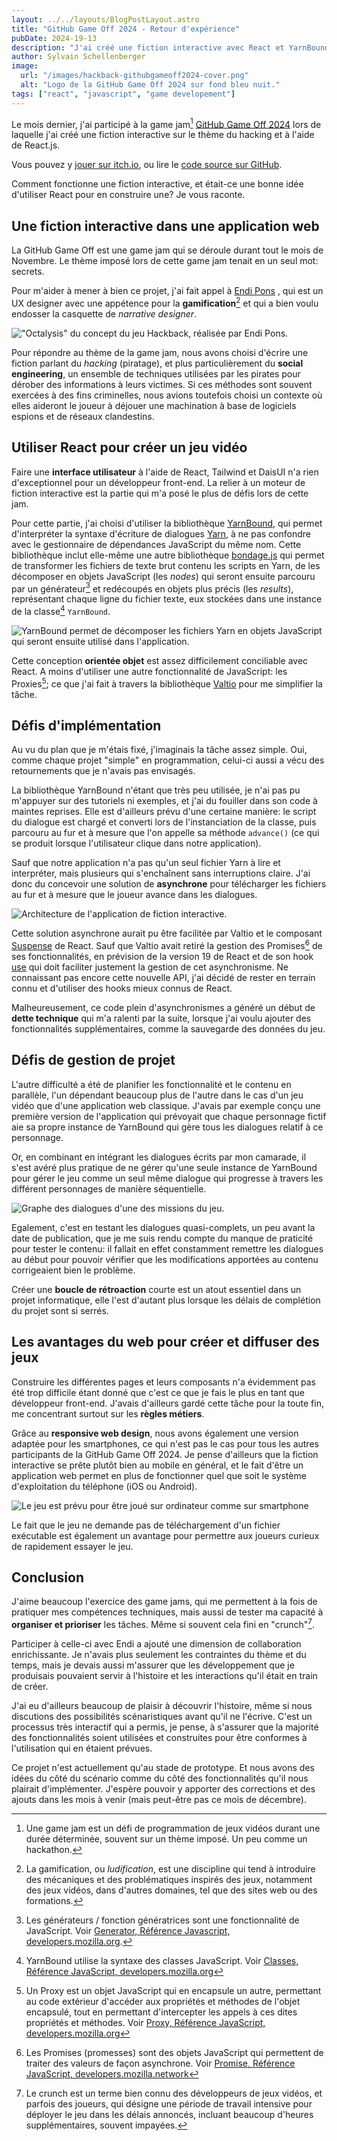 ```yaml
---
layout: ../../layouts/BlogPostLayout.astro
title: "GitHub Game Off 2024 - Retour d'expérience"
pubDate: 2024-19-13
description: "J'ai créé une fiction interactive avec React et YarnBound pour la GitHub Game Off 2024."
author: Sylvain Schellenberger
image:
  url: "/images/hackback-githubgameoff2024-cover.png"
  alt: "Logo de la GitHub Game Off 2024 sur fond bleu nuit."
tags: ["react", "javascript", "game developement"]
---
```


Le mois dernier, j'ai participé à la game jam[^1] [GitHub Game Off 2024](https://itch.io/jam/game-off-2024) lors de laquelle j'ai créé une fiction interactive sur le thème du hacking et à l'aide de React.js.

Vous pouvez y [jouer sur itch.io](https://raaaahman.itch.io/hackback), ou lire le [code source sur GitHub](https://github.com/raaaahman/atthack).

Comment  fonctionne une fiction interactive, et était-ce une bonne idée d'utiliser React pour en construire une? Je vous raconte. 

## Une fiction interactive dans une application web

La GitHub Game Off est une game jam qui se déroule durant tout le mois de Novembre. Le thème imposé lors de cette game jam tenait en un seul mot: secrets.

Pour m'aider à mener à bien ce projet, j'ai fait appel à [Endi Pons](https://www.linkedin.com/search/results/all/?fetchDeterministicClustersOnly=true&heroEntityKey=urn%3Ali%3Afsd_profile%3AACoAAA2YPEYBSDK6x0_Xx_dhbXK4cM9DddH5EAk&keywords=endi%20pons&origin=RICH_QUERY_SUGGESTION&position=0&searchId=845b3fd9-e6ac-45f4-8249-4babd9e9670d&sid=IyG&spellCorrectionEnabled=false) , qui est un UX designer avec une appétence pour la **gamification**[^3] et qui a bien voulu endosser la casquette de _narrative designer_.

!["Octalysis" du concept du jeu Hackback, réalisée par Endi Pons.](/images/hackback-octalysis.png)

Pour répondre au thème de la game jam, nous avons choisi d'écrire une fiction parlant du *hacking* (piratage), et plus particulièrement du **social engineering**, un ensemble de techniques utilisées par les pirates pour dérober des informations à leurs victimes. Si ces méthodes sont souvent exercées à des fins criminelles, nous avions toutefois choisi un contexte où elles aideront le joueur à déjouer une machination à base de logiciels espions et de réseaux clandestins.

## Utiliser React pour créer un jeu vidéo

Faire une **interface utilisateur** à l'aide de React, Tailwind et DaisUI n'a rien d'exceptionnel pour un développeur front-end. La relier à un moteur de fiction interactive est la partie qui m'a posé le plus de défis lors de cette jam.

Pour cette partie, j'ai choisi d'utiliser la bibliothèque [YarnBound](https://github.com/mnbroatch/yarn-bound/), qui permet d'interpréter la syntaxe d'écriture de dialogues [Yarn](https://www.yarnspinner.dev/), à ne pas confondre avec le gestionnaire de dépendances JavaScript du même nom. Cette bibliothèque inclut elle-même une autre bibliothèque [bondage.js](https://github.com/mnbroatch/bondage.js) qui permet de transformer les fichiers de texte brut contenu les scripts en Yarn, de les décomposer en objets JavaScript (les _nodes_) qui seront ensuite parcouru par un générateur[^4] et redécoupés en objets plus précis (les _results_), représentant chaque ligne du fichier texte, eux stockées dans une instance de la classe[^5] `YarnBound`.

![YarnBound permet de décomposer les fichiers Yarn en objets JavaScript qui seront ensuite utilisé dans l'application.](/images/yarn-to-app.png)

Cette conception **orientée objet** est assez difficilement conciliable avec React. A moins d'utiliser une autre fonctionnalité de JavaScript: les Proxies[^6]; ce que j'ai fait à travers la bibliothèque [Valtio](https://valtio.dev/) pour me simplifier la tâche.
## Défis d'implémentation

Au vu du plan que je m'étais fixé, j'imaginais la tâche assez simple. Oui, comme chaque projet "simple" en programmation, celui-ci aussi a vécu des retournements que je n'avais pas envisagés.

La bibliothèque YarnBound n'étant que très peu utilisée, je n'ai pas pu m'appuyer sur des tutoriels ni exemples, et j'ai du fouiller dans son code à maintes reprises. Elle est d'ailleurs prévu d'une certaine manière: le script du dialogue est chargé et converti lors de l'instanciation de la classe, puis parcouru au fur et à mesure que l'on appelle sa méthode `advance()` (ce qui se produit lorsque l'utilisateur clique dans notre application).

Sauf que notre application n'a pas qu'un seul fichier Yarn à lire et interpréter, mais plusieurs qui s'enchaînent sans interruptions claire. J'ai donc du concevoir une solution de **asynchrone** pour télécharger les fichiers au fur et à mesure que le joueur avance dans les dialogues.

![Architecture de l'application de fiction interactive.](/images/interactive-fiction-architecture.png)

Cette solution asynchrone aurait pu être facilitée par Valtio et le composant [Suspense](https://fr.react.dev/reference/react/Suspense) de React. Sauf que Valtio avait retiré la gestion des Promises[^8] de ses fonctionnalités, en prévision de la version 19 de React et de son hook [use](https://react.dev/reference/react/use) qui doit faciliter justement la gestion de cet asynchronisme. Ne connaissant pas encore cette nouvelle API, j'ai décidé de rester en terrain connu et d'utiliser des hooks mieux connus de React.

Malheureusement, ce code plein d'asynchronismes a généré un début de **dette technique** qui m'a ralenti par la suite, lorsque j'ai voulu ajouter des fonctionnalités supplémentaires, comme la sauvegarde des données du jeu.

## Défis de gestion de projet

L'autre difficulté a été de planifier les fonctionnalité et le contenu en parallèle, l'un dépendant beaucoup plus de l'autre dans le cas d'un jeu vidéo que d'une application web classique. J'avais par exemple conçu une première version de l'application qui prévoyait que chaque personnage fictif aie sa propre instance de YarnBound qui gère tous les dialogues relatif à ce personnage.

Or, en combinant en intégrant les dialogues écrits par mon camarade, il s'est avéré plus pratique de ne gérer qu'une seule instance de YarnBound pour gérer le jeu comme un seul même dialogue qui progresse à travers les différent personnages de manière séquentielle.

![Graphe des dialogues d'une des missions du jeu.](/images/hackback-mission3-nodegraph.png)

Egalement, c'est en testant les dialogues quasi-complets, un peu avant la date de publication, que je me suis rendu compte du manque de praticité pour tester le contenu: il fallait en effet constamment remettre les dialogues au début pour pouvoir vérifier que les modifications apportées au contenu corrigeaient bien le problème.

Créer une **boucle de rétroaction** courte est un atout essentiel dans un projet informatique, elle l'est d'autant plus lorsque les délais de complétion du projet sont si serrés. 
## Les avantages du web pour créer et diffuser des jeux

Construire les différentes pages et leurs composants n'a évidemment pas été trop difficile étant donné que c'est ce que je fais le plus en tant que développeur front-end. J'avais d'ailleurs gardé cette tâche pour la toute fin, me concentrant surtout sur les **règles métiers**. 

Grâce au **responsive web design**, nous avons également une version adaptée pour les smartphones, ce qui n'est pas le cas pour tous les autres participants de la GitHub Game Off 2024. Je pense d'ailleurs que la fiction interactive se prête plutôt bien au mobile en général, et le fait d'être un application web permet en plus de fonctionner quel que soit le système d'exploitation du téléphone (iOS ou Android).

![Le jeu est prévu pour être joué sur ordinateur comme sur smartphone](/images/hackback-responsive(2).png)

Le fait que le jeu ne demande pas de téléchargement d'un fichier exécutable est également un avantage pour permettre aux joueurs curieux de rapidement essayer le jeu.
## Conclusion

J'aime beaucoup l'exercice des game jams, qui me permettent à la fois de pratiquer mes compétences techniques, mais aussi de tester ma capacité à **organiser et prioriser** les tâches. Même si souvent cela fini en "crunch"[^2].

Participer à celle-ci avec Endi a ajouté une dimension de collaboration enrichissante. Je n'avais plus seulement les contraintes du thème et du temps, mais je devais aussi m'assurer que les développement que je produisais pouvaient servir à l'histoire et les interactions qu'il était en train de créer.

J'ai eu d'ailleurs beaucoup de plaisir à découvrir l'histoire, même si nous discutions des possibilités scénaristiques avant qu'il ne l'écrive. C'est un processus très interactif qui a permis, je pense, à s'assurer que la majorité des fonctionnalités soient utilisées et construites pour être conformes à l'utilisation qui en étaient prévues.

Ce projet n'est actuellement qu'au stade de prototype. Et nous avons des idées du côté du scénario comme du côté des fonctionnalités qu'il nous plairait d'implémenter. J'espère pouvoir y apporter des corrections et des ajouts dans les mois à venir (mais peut-être pas ce mois de décembre).

[^1]: Une game jam est un défi de programmation de jeux vidéos durant une durée déterminée, souvent sur un thème imposé. Un peu comme un hackathon.
[^2]: Le crunch est un terme bien connu des développeurs de jeux vidéos, et parfois des joueurs, qui désigne une période de travail intensive pour déployer le jeu dans les délais annoncés, incluant beaucoup d'heures supplémentaires, souvent impayées.
[^3]: La gamification, ou _ludification_, est une discipline qui tend à introduire des mécaniques et des problématiques inspirés des jeux, notamment des jeux vidéos, dans d'autres domaines, tel que des sites web ou des formations.
[^4]: Les générateurs / fonction génératrices sont une fonctionnalité de JavaScript. Voir [Generator, Référence Javascript, developers.mozilla.org](https://developer.mozilla.org/fr/docs/Web/JavaScript/Reference/Global_Objects/Generator).
[^5]: YarnBound utilise la syntaxe des classes JavaScript. Voir [Classes, Référence JavaScript, developers.mozilla.org](https://developer.mozilla.org/fr/docs/Web/JavaScript/Reference/Classes)
[^6]: Un Proxy est un objet JavaScript qui en encapsule un autre, permettant au code extérieur d'accéder aux propriétés et méthodes de l'objet encapsulé, tout en permettant d'intercepter les appels à ces dites propriétés et méthodes. Voir [Proxy, Référence JavaScript, developers.mozilla.org](https://developer.mozilla.org/fr/docs/Web/JavaScript/Reference/Global_Objects/Proxy)
[^7]: Les sous-modules sont une fonctionnalité de Git qui permet d'inclure certains dépôts comme dépendances d'autres dépôts. Voir [7.11 Utilitaires Git - Sous-Modules, Documentation, git-scm.com](https://git-scm.com/book/fr/v2/Utilitaires-Git-Sous-modules)
[^8]: Les Promises (promesses) sont des objets JavaScript qui permettent de traiter des valeurs de façon asynchrone. Voir [Promise, Référence JavaScript, developers.mozilla.network](https://developer.mozilla.org/fr/docs/Web/JavaScript/Reference/Global_Objects/Promise)